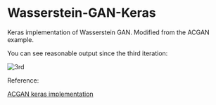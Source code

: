 # Wasserstein-GAN-Keras
Keras implementation of Wasserstein GAN. Modified from the ACGAN example.

You can see reasonable output since the third iteration:

![3rd](https://raw.githubusercontent.com/bobchennan/Wasserstein-GAN-Keras/master/output/plot_epoch_002_generated.png)

Reference:

[ACGAN keras implementation](https://github.com/lukedeo/keras-acgan)
